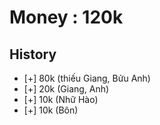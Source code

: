 # Money : 120k

## History
+ [+] 80k (thiếu Giang, Bửu Anh)
+ [+] 20k (Giang, Anh)
+ [+] 10k (Nhữ Hào)
+ [+] 10k (Bôn)
